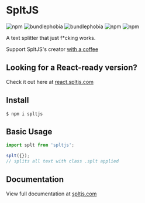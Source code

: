 # SpltJS

![npm](https://badgen.net/npm/v/spltjs)
![bundlephobia](https://badgen.net/bundlephobia/min/spltjs)
![bundlephobia](https://badgen.net/bundlephobia/minzip/spltjs)
![npm](https://badgen.net/npm/dependents/spltjs)
![npm](https://badgen.net/npm/dw/spltjs)

<p>A text splitter that just f*cking works.</p>
<p>Support SpltJS's creator <a href="https://www.buymeacoffee.com/loganliffick">with a coffee</a></p>

## Looking for a React-ready version?
<p>Check it out here at <a href="https://react.spltjs.com">react.spltjs.com</a></p>


## Install

```
$ npm i spltjs
```

## Basic Usage

```js
import splt from 'spltjs';

splt({});
// splits all text with class .splt applied
```

## Documentation

<p>View full documentation at <a href="https://www.spltjs.com">spltjs.com</a></p>
